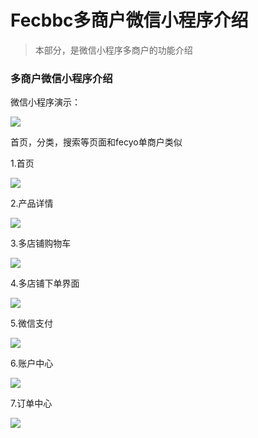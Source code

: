 Fecbbc多商户微信小程序介绍
================

> 本部分，是微信小程序多商户的功能介绍


### 多商户微信小程序介绍


微信小程序演示：

![](images/micro.jpg)



首页，分类，搜索等页面和fecyo单商户类似

1.首页

![](images/micro-1.png)



2.产品详情


![](images/micro-2.png)



3.多店铺购物车

![](images/micro-3.png)

4.多店铺下单界面

![](images/micro-4.png)

5.微信支付

![](images/micro-5.png)

6.账户中心

![](images/micro-7.png)

7.订单中心

![](images/micro-8.png)





